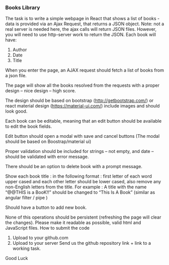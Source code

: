 ### Books Library
 
The task is to write a simple webpage in React​ that shows a list of books - data is provided via an Ajax Request, that returns a JSON object.
Note: not a real server is needed here, the ajax calls will return JSON files. However, you will need to use http-server work to return the JSON.
Each book will have:
1. Author
2. Date
3. Title

When you enter the page, an AJAX request should fetch a list of books from a json file.

The page will show all the books resolved from the requests with a proper design – nice design – high score.

The design should be based on bootstrap (http://getbootstrap.com/) or react material design (https://material-ui.com/)  include images and should look good​.

Each book can be editable, meaning that an edit button​ should be available to edit the book fields.

Edit button should open a modal with save and cancel buttons (The modal should be based on Boostrap/material ui)

Proper validation should be included for strings – not empty​, and date – should be validated​ with error message.

There should be an option to delete book with a prompt message.

Show each book title : in the following format : first letter of each word upper cased and each other letter should be lower cased, also remove any non-English letters from the title. For example : A title with the name “@@THIS is a BooK!!” should be changed to “This Is A Book”
(similar as angular filter / pipe​ )

Should have a button to add new book​.

None of this operations should be persistent (refreshing the page will clear the changes).
 Please make it readable as possible, valid html and JavaScript files.
 How to submit the code
  1. 	Upload to your github.com
  2. 	Upload to your server Send us the github repository link + link to a working task.

Good Luck
